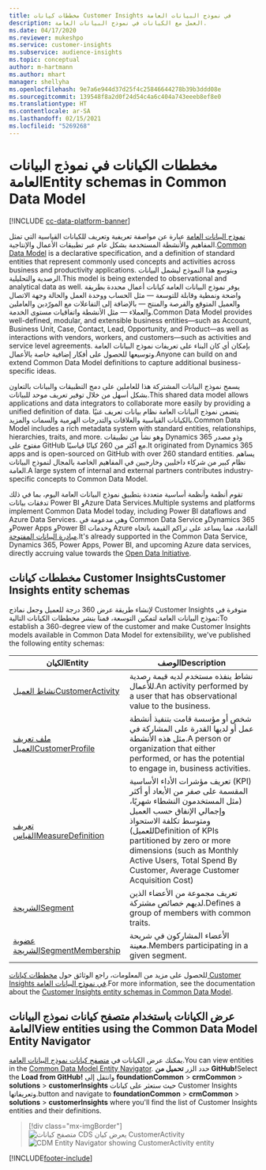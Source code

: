 ```yaml
---
title: مخططات كيانات Customer Insights في نموذج البيانات العامة
description: العمل مع الكيانات في نموذج البيانات العامة.
ms.date: 04/17/2020
ms.reviewer: mukeshpo
ms.service: customer-insights
ms.subservice: audience-insights
ms.topic: conceptual
author: m-hartmann
ms.author: mhart
manager: shellyha
ms.openlocfilehash: 9e7a6e944d37d25f4c25846644278b39b3ddd08e
ms.sourcegitcommit: 139548f8a2d0f24d54c4a6c404a743eeeb8ef8e0
ms.translationtype: HT
ms.contentlocale: ar-SA
ms.lasthandoff: 02/15/2021
ms.locfileid: "5269268"
---
```

# <a name="entity-schemas-in-common-data-model"></a><span data-ttu-id="1fe07-103">مخططات الكيانات في نموذج البيانات العامة</span><span class="sxs-lookup"><span data-stu-id="1fe07-103">Entity schemas in Common Data Model</span></span>

[!INCLUDE [cc-data-platform-banner](../includes/cc-data-platform-banner.md)]

<span data-ttu-id="1fe07-104">[نموذج البيانات العامة](https://docs.microsoft.com/common-data-model/) عبارة عن مواصفة تعريفية وتعريف للكيانات القياسية التي تمثل المفاهيم والأنشطة المستخدمة بشكل عام عبر تطبيقات الأعمال والإنتاجية.</span><span class="sxs-lookup"><span data-stu-id="1fe07-104">[Common Data Model](https://docs.microsoft.com/common-data-model/) is a declarative specification, and a definition of standard entities that represent commonly used concepts and activities across business and productivity applications.</span></span> <span data-ttu-id="1fe07-105">ويتوسع هذا النموذج ليشمل البيانات الرصدية والتحليلية.</span><span class="sxs-lookup"><span data-stu-id="1fe07-105">This model is being extended to observational and analytical data as well.</span></span> <span data-ttu-id="1fe07-106">يوفر نموذج البيانات العامة كيانات أعمال محددة بطريقة واضحة ونمطية وقابلة للتوسعة — مثل الحساب ووحدة العمل والحالة وجهة الاتصال والعميل المتوقع والفرصة والمنتج — بالإضافة إلى التفاعلات مع المورّدين والعاملين والعملاء — مثل الأنشطة واتفاقيات مستوى الخدمة.</span><span class="sxs-lookup"><span data-stu-id="1fe07-106">Common Data Model provides well-defined, modular, and extensible business entities—such as Account, Business Unit, Case, Contact, Lead, Opportunity, and Product—as well as interactions with vendors, workers, and customers—such as activities and service level agreements.</span></span> <span data-ttu-id="1fe07-107">بإمكان أي كان البناء على تعريفات نموذج البيانات العامة وتوسيعها للحصول على أفكار إضافية خاصة بالأعمال.</span><span class="sxs-lookup"><span data-stu-id="1fe07-107">Anyone can build on and extend Common Data Model definitions to capture additional business-specific ideas.</span></span>

<span data-ttu-id="1fe07-108">يسمح نموذج البيانات المشتركة هذا للعاملين على دمج التطبيقات والبيانات بالتعاون بشكل أسهل من خلال توفير تعريف موحد للبيانات.</span><span class="sxs-lookup"><span data-stu-id="1fe07-108">This shared data model allows applications and data integrators to collaborate more easily by providing a unified definition of data.</span></span> <span data-ttu-id="1fe07-109">يتضمن نموذج البيانات العامة نظام بيانات تعريف غنيًا بالكيانات القياسية والعلاقات والتدرجات الهرمية والسمات والمزيد.</span><span class="sxs-lookup"><span data-stu-id="1fe07-109">Common Data Model includes a rich metadata system with standard entities, relationships, hierarchies, traits, and more.</span></span> <span data-ttu-id="1fe07-110">وهو نشأ من تطبيقات Dynamics 365 وذو مصدر مفتوح على GitHub مع أكثر من 260 كيانًا قياسيًا.</span><span class="sxs-lookup"><span data-stu-id="1fe07-110">It originated from Dynamics 365 apps and is open-sourced on GitHub with over 260 standard entities.</span></span> <span data-ttu-id="1fe07-111">يساهم نظام كبير من شركاء داخليين وخارجيين في المفاهيم الخاصة بالمجال لنموذج البيانات العامة.</span><span class="sxs-lookup"><span data-stu-id="1fe07-111">A large system of internal and external partners contributes industry-specific concepts to Common Data Model.</span></span>

<span data-ttu-id="1fe07-112">تقوم أنظمة وأنظمة أساسية متعددة بتطبيق نموذج البيانات العامة اليوم، بما في ذلك تدفقات بيانات Power BI وAzure Data Services.</span><span class="sxs-lookup"><span data-stu-id="1fe07-112">Multiple systems and platforms implement Common Data Model today, including Power BI dataflows and Azure Data Services.</span></span> <span data-ttu-id="1fe07-113">وهي مدعومة في Common Data Service وDynamics 365 وPower Apps وPower BI وخدمات Azure القادمة، مما يساعد على تراكم القيمة باتجاه [مبادرة البيانات المفتوحة](https://www.microsoft.com/open-data-initiative).</span><span class="sxs-lookup"><span data-stu-id="1fe07-113">It's already supported in the Common Data Service, Dynamics 365, Power Apps, Power BI, and upcoming Azure data services, directly accruing value towards the [Open Data Initiative](https://www.microsoft.com/open-data-initiative).</span></span>

## <a name="customer-insights-entity-schemas"></a><span data-ttu-id="1fe07-114">مخططات كيانات Customer Insights</span><span class="sxs-lookup"><span data-stu-id="1fe07-114">Customer Insights entity schemas</span></span>

<span data-ttu-id="1fe07-115">لإنشاء طريقة عرض 360 درجة‬ للعميل وجعل نماذج Customer Insights متوفرة في نموذج البيانات العامة لتمكين التوسعة، قمنا بنشر مخططات الكيانات التالية:</span><span class="sxs-lookup"><span data-stu-id="1fe07-115">To establish a 360-degree view of the customer and make Customer Insights models available in Common Data Model for extensibility, we've published the following entity schemas:</span></span>

| <span data-ttu-id="1fe07-116">الكيان</span><span class="sxs-lookup"><span data-stu-id="1fe07-116">Entity</span></span> | <span data-ttu-id="1fe07-117">الوصف</span><span class="sxs-lookup"><span data-stu-id="1fe07-117">Description</span></span> |
|---------|---------|
|[<span data-ttu-id="1fe07-118">نشاط العميل</span><span class="sxs-lookup"><span data-stu-id="1fe07-118">CustomerActivity</span></span>](https://docs.microsoft.com/common-data-model/schema/core/applicationcommon/foundationcommon/crmcommon/solutions/customerinsights/customeractivity) | <span data-ttu-id="1fe07-119">نشاط ينفذه مستخدم لديه قيمة رصدية للأعمال.</span><span class="sxs-lookup"><span data-stu-id="1fe07-119">An activity performed by a user that has observational value to the business.</span></span> |
|[<span data-ttu-id="1fe07-120">ملف تعريف العميل</span><span class="sxs-lookup"><span data-stu-id="1fe07-120">CustomerProfile</span></span>](https://docs.microsoft.com/common-data-model/schema/core/applicationcommon/foundationcommon/crmcommon/solutions/customerinsights/customerprofile) | <span data-ttu-id="1fe07-121">شخص أو مؤسسة قامت بتنفيذ أنشطة عمل أو لديها القدرة على المشاركة في مثل هذه الأنشطة.</span><span class="sxs-lookup"><span data-stu-id="1fe07-121">A person or organization that either performed, or has the potential to engage in, business activities.</span></span> |
|[<span data-ttu-id="1fe07-122">تعريف القياس</span><span class="sxs-lookup"><span data-stu-id="1fe07-122">MeasureDefinition</span></span>](https://docs.microsoft.com/common-data-model/schema/core/applicationcommon/foundationcommon/crmcommon/solutions/customerinsights/measuredefinition) | <span data-ttu-id="1fe07-123">تعريف مؤشرات الأداء الأساسية (KPI) المقسمة على صفر من الأبعاد أو أكثر (مثل المستخدمون النشطاء شهريًا، وإجمالي الإنفاق حسب العميل ومتوسط تكلفة الاستحواذ للعميل)</span><span class="sxs-lookup"><span data-stu-id="1fe07-123">Definition of KPIs partitioned by zero or more dimensions (such as Monthly Active Users, Total Spend By Customer, Average Customer Acquisition Cost)</span></span> |
|[<span data-ttu-id="1fe07-124">الشريحة</span><span class="sxs-lookup"><span data-stu-id="1fe07-124">Segment</span></span>](https://docs.microsoft.com/common-data-model/schema/core/applicationcommon/foundationcommon/crmcommon/solutions/customerinsights/segment) | <span data-ttu-id="1fe07-125">تعريف مجموعة من الأعضاء الذين لديهم خصائص مشتركة.</span><span class="sxs-lookup"><span data-stu-id="1fe07-125">Defines a group of members with common traits.</span></span> |
|[<span data-ttu-id="1fe07-126">عضوية الشريحة</span><span class="sxs-lookup"><span data-stu-id="1fe07-126">SegmentMembership</span></span>](https://docs.microsoft.com/common-data-model/schema/core/applicationcommon/foundationcommon/crmcommon/solutions/customerinsights/segmentmembership) | <span data-ttu-id="1fe07-127">الأعضاء المشاركون في شريحة معينة.</span><span class="sxs-lookup"><span data-stu-id="1fe07-127">Members participating in a given segment.</span></span> |

<span data-ttu-id="1fe07-128">للحصول على مزيد من المعلومات، راجع الوثائق حول [مخططات كيانات Customer Insights في نموذج البيانات العامة](https://docs.microsoft.com/common-data-model/schema/core/applicationcommon/foundationcommon/crmcommon/solutions/customerinsights/overview).</span><span class="sxs-lookup"><span data-stu-id="1fe07-128">For more information, see the documentation about the [Customer Insights entity schemas in Common Data Model](https://docs.microsoft.com/common-data-model/schema/core/applicationcommon/foundationcommon/crmcommon/solutions/customerinsights/overview).</span></span>

## <a name="view-entities-using-the-common-data-model-entity-navigator"></a><span data-ttu-id="1fe07-129">عرض الكيانات باستخدام متصفح كيانات نموذج البيانات العامة</span><span class="sxs-lookup"><span data-stu-id="1fe07-129">View entities using the Common Data Model Entity Navigator</span></span>

<span data-ttu-id="1fe07-130">يمكنك عرض الكيانات في [متصفح كيانات نموذج البيانات العامة](https://microsoft.github.io/CDM/).</span><span class="sxs-lookup"><span data-stu-id="1fe07-130">You can view entities in the [Common Data Model Entity Navigator](https://microsoft.github.io/CDM/).</span></span> <span data-ttu-id="1fe07-131">حدد الزر **تحميل من GitHub!**</span><span class="sxs-lookup"><span data-stu-id="1fe07-131">Select the **Load from GitHub!**</span></span> <span data-ttu-id="1fe07-132">وانتقل إلى **foundationCommon** > **crmCommon** > **solutions** > **customerInsights** حيث ستعثر على كيانات Customer Insights وتعريفاتها.</span><span class="sxs-lookup"><span data-stu-id="1fe07-132">button and navigate to **foundationCommon** > **crmCommon** > **solutions** > **customerInsights** where you'll find the list of Customer Insights entities and their definitions.</span></span>
> [!div class="mx-imgBorder"]
> <span data-ttu-id="1fe07-133">![متصفح كيانات CDS يعرض كيان CustomerActivity](media/CDM-entity-navigator.png "متصفح كيانات CDS يعرض كيان CustomerActivity")</span><span class="sxs-lookup"><span data-stu-id="1fe07-133">![CDM Entity Navigator showing CustomerActivity entity](media/CDM-entity-navigator.png "CDM Entity Navigator showing CustomerActivity entity")</span></span>


[!INCLUDE[footer-include](../includes/footer-banner.md)]